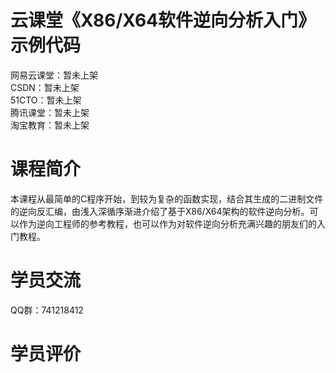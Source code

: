# 云课堂《X86/X64软件逆向分析入门》示例代码

网易云课堂：暂未上架
<br/> 
CSDN：暂未上架
<br/> 
51CTO：暂未上架
<br/> 
腾讯课堂：暂未上架
<br/> 
淘宝教育：暂未上架

# 课程简介

本课程从最简单的C程序开始，到较为复杂的函数实现，结合其生成的二进制文件的逆向反汇编，由浅入深循序渐进介绍了基于X86/X64架构的软件逆向分析。可以作为逆向工程师的参考教程，也可以作为对软件逆向分析充满兴趣的朋友们的入门教程。

# 学员交流

QQ群：741218412

# 学员评价